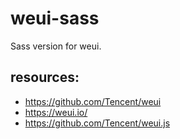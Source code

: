 # weui-sass
Sass version for weui.

## resources:
+ https://github.com/Tencent/weui
+ https://weui.io/
+ https://github.com/Tencent/weui.js

